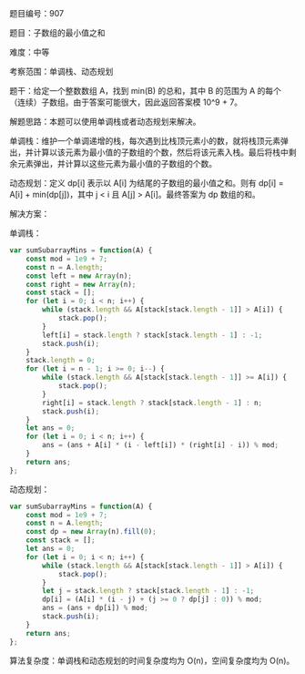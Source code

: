 题目编号：907

题目：子数组的最小值之和

难度：中等

考察范围：单调栈、动态规划

题干：给定一个整数数组 A，找到 min(B) 的总和，其中 B 的范围为 A 的每个（连续）子数组。由于答案可能很大，因此返回答案模 10^9 + 7。

解题思路：本题可以使用单调栈或者动态规划来解决。

单调栈：维护一个单调递增的栈，每次遇到比栈顶元素小的数，就将栈顶元素弹出，并计算以该元素为最小值的子数组的个数，然后将该元素入栈。最后将栈中剩余元素弹出，并计算以这些元素为最小值的子数组的个数。

动态规划：定义 dp[i] 表示以 A[i] 为结尾的子数组的最小值之和。则有 dp[i] = A[i] + min(dp[j])，其中 j < i 且 A[j] > A[i]。最终答案为 dp 数组的和。

解决方案：

单调栈：

```javascript
var sumSubarrayMins = function(A) {
    const mod = 1e9 + 7;
    const n = A.length;
    const left = new Array(n);
    const right = new Array(n);
    const stack = [];
    for (let i = 0; i < n; i++) {
        while (stack.length && A[stack[stack.length - 1]] > A[i]) {
            stack.pop();
        }
        left[i] = stack.length ? stack[stack.length - 1] : -1;
        stack.push(i);
    }
    stack.length = 0;
    for (let i = n - 1; i >= 0; i--) {
        while (stack.length && A[stack[stack.length - 1]] >= A[i]) {
            stack.pop();
        }
        right[i] = stack.length ? stack[stack.length - 1] : n;
        stack.push(i);
    }
    let ans = 0;
    for (let i = 0; i < n; i++) {
        ans = (ans + A[i] * (i - left[i]) * (right[i] - i)) % mod;
    }
    return ans;
};
```

动态规划：

```javascript
var sumSubarrayMins = function(A) {
    const mod = 1e9 + 7;
    const n = A.length;
    const dp = new Array(n).fill(0);
    const stack = [];
    let ans = 0;
    for (let i = 0; i < n; i++) {
        while (stack.length && A[stack[stack.length - 1]] > A[i]) {
            stack.pop();
        }
        let j = stack.length ? stack[stack.length - 1] : -1;
        dp[i] = (A[i] * (i - j) + (j >= 0 ? dp[j] : 0)) % mod;
        ans = (ans + dp[i]) % mod;
        stack.push(i);
    }
    return ans;
};
```

算法复杂度：单调栈和动态规划的时间复杂度均为 O(n)，空间复杂度均为 O(n)。